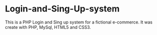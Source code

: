 # Login-and-Sing-Up-system
This is a PHP Login and Sing up system for a fictional e-commerce. It was create with PHP, MySql, HTML5 and CSS3.
